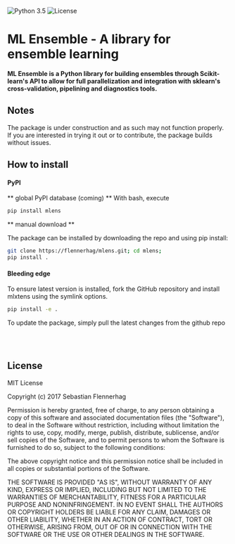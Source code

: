 ![Python 3.5](https://img.shields.io/badge/python-3.5-blue.svg)
![License](https://img.shields.io/badge/license-MIT-red.svg)

# ML Ensemble - A library for ensemble learning

**ML Ensemble is a Python library for building ensembles through Scikit-learn's API to allow for full parallelization and integration with sklearn's cross-validation, pipelining and diagnostics tools.**


## Notes

The package is under construction and as such may not function properly. If you are interested in trying it out or to contribute, the package builds without issues. 

## How to install

#### PyPI

** global PyPI database (coming) **
With bash, execute  

```bash
pip install mlens  
```

** manual download **

The package can be installed by downloading the repo and using pip install:



```bash
git clone https://flennerhag/mlens.git; cd mlens;
pip install .
```

#### Bleeding edge

To ensure latest version is installed, fork the GitHub repository and install mlxtens using the symlink options.

```bash
pip install -e .
```

To update the package, simply pull the latest changes from the github repo

<br>
<br>

## License

MIT License

Copyright (c) 2017 Sebastian Flennerhag

Permission is hereby granted, free of charge, to any person obtaining a copy
of this software and associated documentation files (the "Software"), to deal
in the Software without restriction, including without limitation the rights
to use, copy, modify, merge, publish, distribute, sublicense, and/or sell
copies of the Software, and to permit persons to whom the Software is
furnished to do so, subject to the following conditions:

The above copyright notice and this permission notice shall be included in all
copies or substantial portions of the Software.

THE SOFTWARE IS PROVIDED "AS IS", WITHOUT WARRANTY OF ANY KIND, EXPRESS OR
IMPLIED, INCLUDING BUT NOT LIMITED TO THE WARRANTIES OF MERCHANTABILITY,
FITNESS FOR A PARTICULAR PURPOSE AND NONINFRINGEMENT. IN NO EVENT SHALL THE
AUTHORS OR COPYRIGHT HOLDERS BE LIABLE FOR ANY CLAIM, DAMAGES OR OTHER
LIABILITY, WHETHER IN AN ACTION OF CONTRACT, TORT OR OTHERWISE, ARISING FROM,
OUT OF OR IN CONNECTION WITH THE SOFTWARE OR THE USE OR OTHER DEALINGS IN THE
SOFTWARE.
